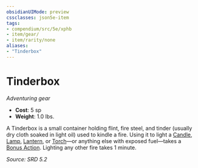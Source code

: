 ```yaml
---
obsidianUIMode: preview
cssclasses: json5e-item
tags:
- compendium/src/5e/xphb
- item/gear/
- item/rarity/none
aliases: 
- "Tinderbox"
---
```

# Tinderbox
*Adventuring gear*  

- **Cost**: 5 sp
- **Weight**: 1.0 lbs.

A Tinderbox is a small container holding flint, fire steel, and tinder (usually dry cloth soaked in light oil) used to kindle a fire. Using it to light a [Candle](compendium/items/candle-xphb.md), [Lamp](compendium/items/lamp-xphb.md), [Lantern](compendium/items/hooded-lantern-xphb.md), or [Torch](compendium/items/torch-xphb.md)—or anything else with exposed fuel—takes a [Bonus Action](rules/variant-rules/bonus-action-xphb.md). Lighting any other fire takes 1 minute.

*Source: SRD 5.2*